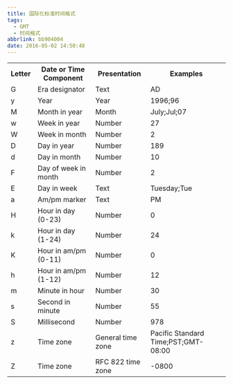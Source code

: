 ```yaml
---
title: 国际化标准时间格式
tags:
  - GMT
  - 时间格式
abbrlink: bb904004
date: 2016-05-02 14:50:48
---
```


<table border="0" cellpadding="0" cellspacing="3">
<tbody>
<tr>
<th> Letter </th>
<th> Date or Time Component </th>
<th> Presentation </th>
<th> Examples </th>
</tr>
<tr>
<td> G </td>
<td> Era designator </td>
<td> Text </td>
<td> AD </td>
</tr>
<tr>
<td> y </td>
<td> Year </td>
<td> Year </td>
<td> 1996;96 </td>
</tr>
<tr>
<td> M </td>
<td> Month in year </td>
<td> Month </td>
<td> July;Jul;07 </td>
</tr>
<tr>
<td> w </td>
<td> Week in year </td>
<td> Number </td>
<td> 27 </td>
</tr>
<tr>
<td> W </td>
<td> Week in month </td>
<td> Number </td>
<td> 2 </td>
</tr>
<tr>
<td> D </td>
<td> Day in year </td>
<td> Number </td>
<td> 189 </td>
</tr>
<tr>
<td> d </td>
<td> Day in month </td>
<td> Number </td>
<td> 10 </td>
</tr>
<tr>
<td> F </td>
<td> Day of week in month </td>
<td> Number </td>
<td> 2 </td>
</tr>
<tr>
<td> E </td>
<td> Day in week </td>
<td> Text </td>
<td> Tuesday;Tue </td>
</tr>
<tr>
<td> a </td>
<td> Am/pm marker </td>
<td> Text </td>
<td> PM </td>
</tr>
<tr>
<td> H </td>
<td> Hour in day (0-23) </td>
<td> Number </td>
<td> 0 </td>
</tr>
<tr>
<td> k </td>
<td> Hour in day (1-24) </td>
<td> Number </td>
<td> 24 </td>
</tr>
<tr>
<td> K </td>
<td> Hour in am/pm (0-11) </td>
<td> Number </td>
<td> 0 </td>
</tr>
<tr>
<td> h </td>
<td> Hour in am/pm (1-12) </td>
<td> Number </td>
<td> 12 </td>
</tr>
<tr>
<td> m </td>
<td> Minute in hour </td>
<td> Number </td>
<td> 30 </td>
</tr>
<tr>
<td> s </td>
<td> Second in minute </td>
<td> Number </td>
<td> 55 </td>
</tr>
<tr>
<td> S </td>
<td> Millisecond </td>
<td> Number </td>
<td> 978 </td>
</tr>
<tr>
<td> z </td>
<td> Time zone </td>
<td> General time zone </td>
<td> Pacific Standard Time;PST;GMT-08:00 </td>
</tr>
<tr>
<td> Z </td>
<td> Time zone </td>
<td> RFC 822 time zone </td>
<td> -0800 </td>
</tr>
</tbody>
</table>
